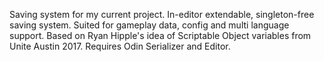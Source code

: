 Saving system for my current project. In-editor extendable, singleton-free saving system. Suited for gameplay data, config and multi language support. Based on Ryan Hipple's idea of Scriptable Object variables from Unite Austin 2017. Requires Odin Serializer and Editor.